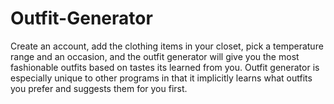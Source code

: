 # Outfit-Generator
Create an account, add the clothing items in your closet, pick a temperature range and an occasion, and the outfit generator will give you the most fashionable outfits based on tastes its learned from you.
Outfit generator is especially unique to other programs in that it implicitly learns what outfits you prefer and suggests them for you first.
